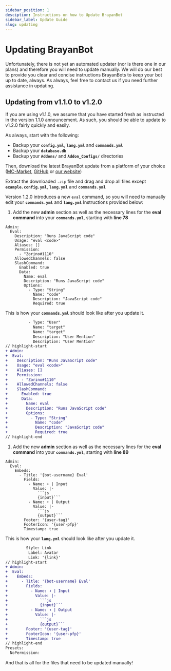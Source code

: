 ```yaml
---
sidebar_position: 1
desciption: Instructions on how to Update BrayanBot
sidebar_label: Update Guide
slug: updating
---
```


# Updating BrayanBot

Unfortunately, there is not yet an automated updater (nor is there one in our plans) and therefore you will need to update manually. We will do our best to provide you clear and concise instructions BrayanBots to keep your bot up to date, always. As always, feel free to contact us if you need further assistance in updating.

## Updating from v1.1.0 to v1.2.0

If you are using v1.1.0, we assume that you have started fresh as instructed in the version 1.1.0 announcement. As such, you should be able to update to v1.2.0 fairly quickly and easily.

As always, start with the following:

- Backup your **`config.yml`**, **`lang.yml`** and **`commands.yml`**
- Backup your **`database.db`**
- Backup your **`Addons/`** and **`Addon_Configs/`** directories

Then, download the latest BrayanBot update from a platform of your choice ([MC-Market](https://www.mc-market.org/resources/23003/download), [GitHub](https://github.com/BrayanBotDev/BrayanBot/releases/latest/download/BrayanBot.zip) or [our website](https://brayanbot.dev/#download))

Extract the downloaded `.zip` file and drag and drop all files except **`example.config.yml`**, **`lang.yml`** and **`commands.yml`**

Version 1.2.0 introduces a new `eval` command, so you will need to manually edit your **`commands.yml`** and **`lang.yml`**
Instructions provided below:

1. Add the new **admin** section as well as the necessary lines for the **eval command** into your **`commands.yml`**, starting with **line 78**

```
Admin:
  Eval:
    Description: "Runs JavaScript code"
    Usage: "eval <code>"
    Aliases: []
    Permission:
      - "Zorino#1110"
    AllowedChannels: false
    SlashCommand:
      Enabled: true
      Data:
        Name: eval
        Description: "Runs JavaScript code"
        Options:
          - Type: "String"
            Name: "code"
            Description: "JavaScript code"
            Required: true
```

This is how your **`commands.yml`** should look like after you update it.

```diff title="commands.yml"
          - Type: "User"
            Name: "target"
            Name: "target"
            Description: "User Mention"
            Description: "User Mention"
// highlight-start
+ Admin:
+  Eval:
+    Description: "Runs JavaScript code"
+    Usage: "eval <code>"
+    Aliases: []
+    Permission:
+      - "Zorino#1110"
+    AllowedChannels: false
+    SlashCommand:
+      Enabled: true
+      Data:
+        Name: eval
+        Description: "Runs JavaScript code"
+        Options:
+          - Type: "String"
+            Name: "code"
+            Description: "JavaScript code"
+            Required: true
// highlight-end
```

1. Add the new **admin** section as well as the necessary lines for the **eval command** into your **`commands.yml`**, starting with **line 89**

````
Admin:
  Eval:
    Embeds:
      - Title: '{bot-username} Eval'
        Fields:
          - Name: ⬇️ | Input
            Value: |-
              ```js
              {input}```
          - Name: ⬆️ | Output
            Value: |-
              ```js
              {output}```
        Footer: '{user-tag}'
        FooterIcon: '{user-pfp}'
        Timestamp: true
````

This is how your **`lang.yml`** should look like after you update it.

````diff title="lang.yml"
         Style: Link
          Label: Avatar
          Link: '{link}'
// highlight-start
+ Admin:
+  Eval:
+    Embeds:
+      - Title: '{bot-username} Eval'
+        Fields:
+          - Name: ⬇️ | Input
+            Value: |-
+              ```js
+              {input}```
+          - Name: ⬆️ | Output
+            Value: |-
+              ```js
+              {output}```
+        Footer: '{user-tag}'
+        FooterIcon: '{user-pfp}'
+        Timestamp: true
// highlight-end
Presets:
  NoPermission:
````

And that is all for the files that need to be updated manually!
